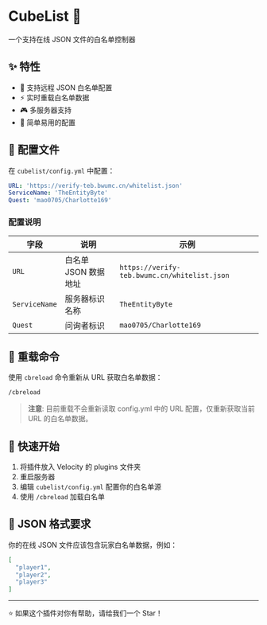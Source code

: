# CubeList 🎯

一个支持在线 JSON 文件的白名单控制器

## ✨ 特性

- 📡 支持远程 JSON 白名单配置
- ⚡ 实时重载白名单数据
- 🎮 多服务器支持
- 🔄 简单易用的配置

## 📁 配置文件

在 `cubelist/config.yml` 中配置：

```yaml
URL: 'https://verify-teb.bwumc.cn/whitelist.json'
ServiceName: 'TheEntityByte'
Quest: 'mao0705/Charlotte169'
```

### 配置说明

| 字段 | 说明 | 示例 |
|------|------|------|
| `URL` | 白名单 JSON 数据地址 | `https://verify-teb.bwumc.cn/whitelist.json` |
| `ServiceName` | 服务器标识名称 | `TheEntityByte` |
| `Quest` | 问询者标识 | `mao0705/Charlotte169` |

## 🔄 重载命令

使用 `cbreload` 命令重新从 URL 获取白名单数据：

```bash
/cbreload
```

> **注意**: 目前重载不会重新读取 config.yml 中的 URL 配置，仅重新获取当前 URL 的白名单数据。

## 🚀 快速开始

1. 将插件放入 Velocity 的 plugins 文件夹
2. 重启服务器
3. 编辑 `cubelist/config.yml` 配置你的白名单源
4. 使用 `/cbreload` 加载白名单

## 📄 JSON 格式要求

你的在线 JSON 文件应该包含玩家白名单数据，例如：

```json
[
  "player1",
  "player2",
  "player3"
]
```

---

⭐ 如果这个插件对你有帮助，请给我们一个 Star！
```
